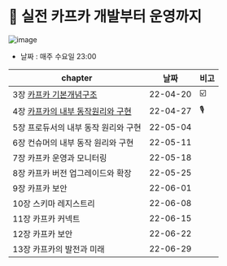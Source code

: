 # 📘 실전 카프카 개발부터 운영까지

![image](https://user-images.githubusercontent.com/55049159/164279452-653a3fb1-e24c-460d-b658-1cdf413be95a.png)
<br>

- 날짜 : 매주 수요일 23:00

|chapter|날짜|비고|
|------|---|---|
|3장  <a href="https://github.com/jaero0725/kafka_study/blob/main/03_%EC%B9%B4%ED%94%84%EC%B9%B4%EA%B0%9C%EB%85%90.md">카프카 기본개념구조</a>|22-04-20|☑️|
|4장 <a href="https://github.com/jaero0725/kafka_study/blob/main/04_%EC%B9%B4%ED%94%84%EC%B9%B4%EC%9D%98%20%EB%82%B4%EB%B6%80%20%EB%8F%99%EC%9E%91%EC%9B%90%EB%A6%AC%EC%99%80%20%EA%B5%AC%ED%98%84.md">카프카의 내부 동작원리와 구현</a>|22-04-27|🎙️|
|5장 프로듀서의 내부 동작 원리와 구현|22-05-04||
|6장 컨슈머의 내부 동작 원리와 구현|22-05-11|
|7장 카프카 운영과 모니터링|22-05-18||
|8장 카프카 버전 업그레이드와 확장|22-05-25||
|9장 카프카 보안|22-06-01|||
|10장 스키마 레지스트리 |22-06-08||
|11장 카프카 커넥트|22-06-15||
|12장 카프카 보안|22-06-22||
|13장 카프카의 발전과 미래 |22-06-29||
